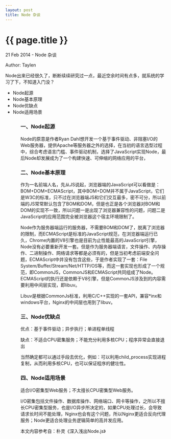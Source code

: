 ```yaml
---
layout: post
title: Node 杂谈
---
```


{{ page.title }}
=================

<p class="meta">21 Feb 2014 - Node 杂谈</p>
<p class="meta">Author: Taylen</p>

<p>Node出来已经很久了，断断续续研究过一点，最近空余时间有点多，就系统的学习了下，不知道入门没？</p>
<p>
	<ul>
		<li>Node起源</li>
		<li>Node基本原理</li>
		<li>Node优缺点</li>
		<li>Node适用场景</li>
	<ul>
</p>
<h3>一、Node起源</h3>
<p>Node的原意是作者Ryan Dahl想开发一个基于事件驱动、非阻塞I/O的Web服务器，提供Apache等服务器之外的选择，在当初的语言选型过程中，综合考虑语言门槛、事件驱动机制，选择了JavaScript实现Node，最后Node却发展成为了一个构建快速、可伸缩的网络应用的平台，</p>

<h3>二、Node基本原理</h3>
<p>作为一名前端人名，先从JS说起，浏览器端的JavaScript可以看做是：BOM+DOM+ECMAScript，其中BOM+DOM并不属于JavaScript，它们是W3C的标准，只不过在浏览器端JS和它们交互最多，密不可分，所以前端的JS常常默认包含了BOM和DOM，但是也正是各个浏览器对BOM和DOM的实现不一致，所以问题一是出现了浏览器兼容性的问题，问题二是JavaScript的应用范围完全被浏览器这个宿主环境限制了。</p>

<p>Node作为服务器端运行的服务器，不需要BOM和DOM了，脱离了浏览器的限制，而ECMAScript是标准的JavaScript规范，在浏览器端运行已久，Chrome内置的V8引擎也是目前为止性能最高的JavaScript引擎，Node没有必要重新开发一套。但是作为服务器端语言，文件操作、内存操作、二进制操作、网络请求等都是必须有的，但是当初考虑前端安全问题，ECMAScript中并没有包含这些，于是作者实现了一套：File System/Buffer/Stream/Net/HTTP/OS等，而这一套实现也形成了一个规范，即CommonJS，CommonJS和ECMAScript共同组成了Node。ECMAScript的执行还是依赖于V8引擎，但是CommonJS涉及到的内容需要利用中间层实现，即libuv。</p>

<p>Libuv是根据CommonJs标准，利用C/C++实现的一套API，兼容*inx和windows平台，Nginx的中间层也用到了libuv。</p>

<h3>三、Node优缺点</h3>
<p>优点：基于事件驱动；异步执行；单进程单线程</p>
<p>缺点：不适合CPU密集服务；不能充分利用多核CPU；程序异常会直接退出</p>
<p>当然确定都可以通过手段去优化，例如：可以利用child_process实现进程复制，从而利用多核CPU，也可以保证程序的健壮性。</p>

<h3>四、Node适用场景</h3>
<p>适合I/O密集型Web服务；不太擅长CPU密集型Web服务。</p>
<p>I/O密集包括文件操作、数据库操作、网络端口、网卡等操作，之所以不擅长CPU密集型服务，也是I/O异步所决定的，如果CPU处理过长，会导致请求长时间不能处理，Nginx也会有这个问题，所以Nginx更适合反向代理服务；Node更适合处理业务逻辑简单的高并发应用。</p>



本文内容参考自：朴灵《深入浅出Node.js》

